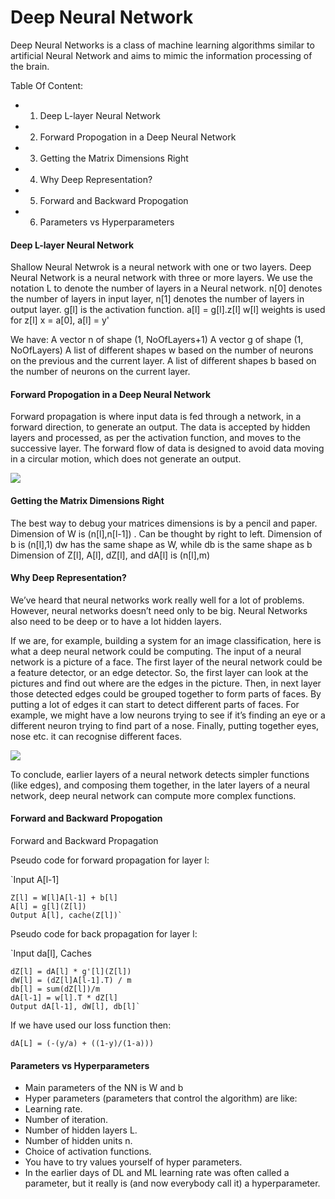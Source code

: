 # Deep Neural Network
Deep Neural Networks is a class of machine learning algorithms similar to artificial Neural Network and aims to mimic the information processing of the brain.

Table Of Content:
- 1. Deep L-layer Neural Network
- 2. Forward Propogation in a Deep Neural Network
- 3. Getting the Matrix Dimensions Right
- 4. Why Deep Representation?
- 5. Forward and Backward Propogation
- 6. Parameters vs Hyperparameters

#### Deep L-layer Neural Network
Shallow Neural Netwrok is a neural network with one or two layers. Deep Neural Network is a neural network with three or more layers. We use the notation L to denote the number of layers in a Neural network.
n[0] denotes the number of layers in input layer, n[1] denotes the number of layers in output layer.
g[l] is the activation function.
a[l] = g[l].z[l]
w[l] weights is used for z[l]
x = a[0], a[l] = y'

We have:
A vector n of shape (1, NoOfLayers+1)
A vector g of shape (1, NoOfLayers)
A list of different shapes w based on the number of neurons on the previous and the current layer.
A list of different shapes b based on the number of neurons on the current layer.

#### Forward Propogation in a Deep Neural Network
Forward propagation is where input data is fed through a network, in a forward direction, to generate an output. The data is accepted by hidden layers and processed, as per the activation function, and moves to the successive layer. The forward flow of data is designed to avoid data moving in a circular motion, which does not generate an output. 

![](https://hackmd.io/_uploads/SJ01Lb1y6.png)

#### Getting the Matrix Dimensions Right
The best way to debug your matrices dimensions is by a pencil and paper.
Dimension of W is (n[l],n[l-1]) . Can be thought by right to left.
Dimension of b is (n[l],1)
dw has the same shape as W, while db is the same shape as b
Dimension of Z[l], A[l], dZ[l], and dA[l] is (n[l],m)

#### Why Deep Representation?
We’ve heard that neural networks work really well for a lot of problems. However, neural networks doesn’t need only to be big. Neural Networks also need to be deep or to have a lot hidden layers.

If we are, for example, building a system for an image classification, here is what a deep neural network could be computing. The input of a neural network is a picture of a face. The first layer of the neural network could be a feature detector, or an edge detector. So, the first layer can look at the pictures and find out where are the edges in the picture. Then, in next layer those detected edges could be grouped together to form parts of faces. By putting a lot of edges it can start to detect different parts of faces. For example, we might have a low neurons trying to see if it’s finding an eye or a different neuron trying to find  part of a nose. Finally, putting together eyes, nose etc. it can recognise different faces. 

![](https://hackmd.io/_uploads/rkHnI-Jyp.png)


To conclude, earlier layers of a neural network detects simpler functions (like edges), and composing them together, in the later layers of a neural network, deep neural network can compute more complex functions.


#### Forward and Backward Propogation

Forward and Backward Propagation

Pseudo code for forward propagation for layer l:

`Input  A[l-1]

    Z[l] = W[l]A[l-1] + b[l]
    A[l] = g[l](Z[l])
    Output A[l], cache(Z[l])`

Pseudo code for back propagation for layer l:

`Input da[l], Caches    
    
    dZ[l] = dA[l] * g'[l](Z[l])
    dW[l] = (dZ[l]A[l-1].T) / m
    db[l] = sum(dZ[l])/m                
    dA[l-1] = w[l].T * dZ[l]            
    Output dA[l-1], dW[l], db[l]`

If we have used our loss function then:


`dA[L] = (-(y/a) + ((1-y)/(1-a)))`

#### Parameters vs Hyperparameters
- Main parameters of the NN is W and b
- Hyper parameters (parameters that control the algorithm) are like:
- Learning rate.
- Number of iteration.
- Number of hidden layers L.
- Number of hidden units n.
- Choice of activation functions.
- You have to try values yourself of hyper parameters.
- In the earlier days of DL and ML learning rate was often called a parameter, but it really is (and now everybody call it) a hyperparameter.



